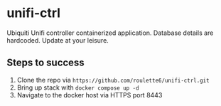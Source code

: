 # unifi-ctrl
Ubiquiti Unifi controller containerized application. Database details are hardcoded. Update at your leisure.

## Steps to success

1. Clone the repo via `https://github.com/roulette6/unifi-ctrl.git`
2. Bring up stack with `docker compose up -d`
3. Navigate to the docker host via HTTPS port 8443

